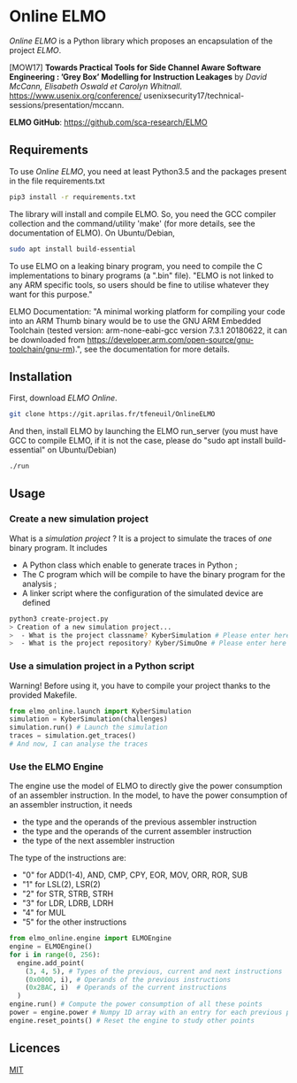 # Online ELMO

_Online ELMO_ is a Python library which proposes an encapsulation of the project _ELMO_.

[MOW17] **Towards Practical Tools for Side
Channel Aware Software Engineering : ’Grey Box’ Modelling for Instruction Leakages**
by _David McCann, Elisabeth Oswald et Carolyn Whitnall_.
https://www.usenix.org/conference/
usenixsecurity17/technical-sessions/presentation/mccann.

**ELMO GitHub**: https://github.com/sca-research/ELMO

## Requirements

To use _Online ELMO_, you need at least Python3.5 and the packages present in the file requirements.txt

```bash
pip3 install -r requirements.txt
```

The library will install and compile ELMO. So, you need the GCC compiler collection  and the command/utility 'make' (for more details, see the documentation of ELMO). On Ubuntu/Debian,

```bash
sudo apt install build-essential
```

To use ELMO on a leaking binary program, you need to compile the C implementations to binary programs (a ".bin" file). "ELMO is not linked to any ARM specific tools, so users should be fine to utilise whatever they want for this purpose."

ELMO Documentation: "A minimal working platform for compiling your code into an ARM Thumb binary would be to use the GNU ARM Embedded Toolchain (tested version: arm-none-eabi-gcc version 7.3.1 20180622, it can be downloaded from https://developer.arm.com/open-source/gnu-toolchain/gnu-rm).", see the documentation for more details.

## Installation

First, download _ELMO Online_.

```bash
git clone https://git.aprilas.fr/tfeneuil/OnlineELMO
```

And then, install ELMO by launching the ELMO run_server (you must have GCC to compile ELMO, if it is not the case, please do "sudo apt install build-essential" on Ubuntu/Debian)

```bash
./run
```

## Usage

### Create a new simulation project

What is a _simulation project_ ? It is a project to simulate the traces of _one_ binary program. It includes
 - A Python class which enable to generate traces in Python ;
 - The C program which will be compile to have the binary program for the analysis ;
 - A linker script where the configuration of the simulated device are defined

```bash
python3 create-project.py
> Creation of a new simulation project...
>  - What is the project classname? KyberSimulation # Please enter here the name of the Python class of the simulation
>  - What is the project repository? Kyber/SimuOne # Please enter here the relative repository of the simulation
```

### Use a simulation project in a Python script

Warning! Before using it, you have to compile your project thanks to the provided Makefile.

```python
from elmo_online.launch import KyberSimulation
simulation = KyberSimulation(challenges)
simulation.run() # Launch the simulation
traces = simulation.get_traces()
# And now, I can analyse the traces
```

### Use the ELMO Engine

The engine use the model of ELMO to directly give the power consumption of an assembler instruction. In the model, to have the power consumption of an assembler instruction, it needs
 - the type and the operands of the previous assembler instruction
 - the type and the operands of the current assembler instruction
 - the type of the next assembler instruction

The type of the instructions are:
 - "0" for ADD(1-4), AND, CMP, CPY, EOR, MOV, ORR, ROR, SUB
 - "1" for LSL(2), LSR(2)
 - "2" for STR, STRB, STRH
 - "3" for LDR, LDRB, LDRH
 - "4" for MUL
 - "5" for the other instructions

```python
from elmo_online.engine import ELMOEngine
engine = ELMOEngine()
for i in range(0, 256):
  engine.add_point(
    (3, 4, 5), # Types of the previous, current and next instructions
    (0x0000, i), # Operands of the previous instructions
    (0x2BAC, i)  # Operands of the current instructions
  )
engine.run() # Compute the power consumption of all these points
power = engine.power # Numpy 1D array with an entry for each previous point
engine.reset_points() # Reset the engine to study other points
```

## Licences

[MIT](LICENCE.txt)
